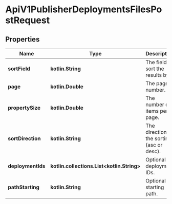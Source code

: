 
# ApiV1PublisherDeploymentsFilesPostRequest

## Properties
| Name | Type | Description | Notes |
| ------------ | ------------- | ------------- | ------------- |
| **sortField** | **kotlin.String** | The field to sort the results by. |  |
| **page** | **kotlin.Double** | The page number. |  [optional] |
| **propertySize** | **kotlin.Double** | The number of items per page. |  [optional] |
| **sortDirection** | **kotlin.String** | The direction of the sorting (asc or desc). |  [optional] |
| **deploymentIds** | **kotlin.collections.List&lt;kotlin.String&gt;** | Optional deployment IDs. |  [optional] |
| **pathStarting** | **kotlin.String** | Optional starting path. |  [optional] |



